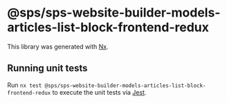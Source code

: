 # @sps/sps-website-builder-models-articles-list-block-frontend-redux

This library was generated with [Nx](https://nx.dev).

## Running unit tests

Run `nx test @sps/sps-website-builder-models-articles-list-block-frontend-redux` to execute the unit tests via [Jest](https://jestjs.io).
